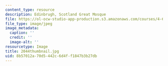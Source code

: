 ```yaml
---
content_type: resource
description: Edinbrugh, Scotland Great Mosque
file: https://ol-ocw-studio-app-production.s3.amazonaws.com/courses/4-614-religious-architecture-and-islamic-cultures-fall-2002/8b57012a70d5442c6d4ff1847b3b27db_2044thumbnail.jpg
file_type: image/jpeg
image_metadata:
  caption: ''
  credit: ''
  image-alt: ''
resourcetype: Image
title: 2044thumbnail.jpg
uid: 8b57012a-70d5-442c-6d4f-f1847b3b27db
---
```

